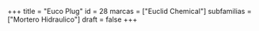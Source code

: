 +++
title = "Euco Plug"
id = 28
marcas = ["Euclid Chemical"]
subfamilias = ["Mortero Hidraulico"]
draft = false
+++

<!--more-->